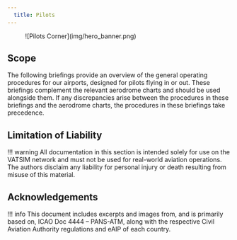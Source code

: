 ```yaml
---
  title: Pilots
---
```

<figure markdown>
![Pilots Corner](img/hero_banner.png)
</figure>

## Scope
The following briefings provide an overview of the general operating procedures for our airports, designed for pilots flying in or out. These briefings complement the relevant aerodrome charts and should be used alongside them. If any discrepancies arise between the procedures in these briefings and the aerodrome charts, the procedures in these briefings take precedence.

## Limitation of Liability
!!! warning
    All documentation in this section is intended solely for use on the VATSIM network and must not be used for real-world aviation operations. The authors disclaim any liability for personal injury or death resulting from misuse of this material.

## Acknowledgements
!!! info
    This document includes excerpts and images from, and is primarily based on, ICAO Doc 4444 – PANS-ATM, along with the respective Civil Aviation Authority regulations and eAIP of each country.

